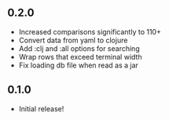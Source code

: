 ## 0.2.0
* Increased comparisons significantly to 110+
* Convert data from yaml to clojure
* Add :clj and :all options for searching
* Wrap rows that exceed terminal width
* Fix loading db file when read as a jar

## 0.1.0
* Initial release!
